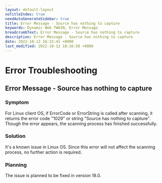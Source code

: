 ```yaml
---
layout: default-layout
noTitleIndex: true
needAutoGenerateSidebar: true
title: Error Message - Source has nothing to capture
keywords: Dynamic Web TWAIN, Error Message
breadcrumbText: Error Message - Source has nothing to capture
description: Error Message - Source has nothing to capture
date: 2022-10-12 16:32:41 +0800
last_modified: 2022-10-12 18:16:58 +0800
---
```


# Error Troubleshooting

## Error Message - Source has nothing to capture

### Symptom

For Linux client OS, if ErrorCode or ErrorString is called after scanning, it returns the error code "1029" or string "Source has nothing to capture". Though the error appears, the scanning process has finished successfully.

### Solution

It's a known issue in Linux OS. Since this error will not affect the scanning process, no further action is required. 

### Planning

The issue is planned to be fixed in version 18.0.
